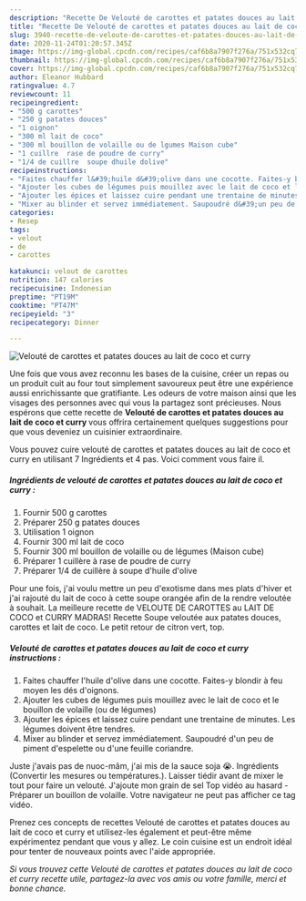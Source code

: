 ```yaml
---
description: "Recette De Velouté de carottes et patates douces au lait de coco et curry"
title: "Recette De Velouté de carottes et patates douces au lait de coco et curry"
slug: 3940-recette-de-veloute-de-carottes-et-patates-douces-au-lait-de-coco-et-curry
date: 2020-11-24T01:20:57.345Z
image: https://img-global.cpcdn.com/recipes/caf6b8a7907f276a/751x532cq70/veloute-de-carottes-et-patates-douces-au-lait-de-coco-et-curry-photo-principale-de-la-recette.jpg
thumbnail: https://img-global.cpcdn.com/recipes/caf6b8a7907f276a/751x532cq70/veloute-de-carottes-et-patates-douces-au-lait-de-coco-et-curry-photo-principale-de-la-recette.jpg
cover: https://img-global.cpcdn.com/recipes/caf6b8a7907f276a/751x532cq70/veloute-de-carottes-et-patates-douces-au-lait-de-coco-et-curry-photo-principale-de-la-recette.jpg
author: Eleanor Hubbard
ratingvalue: 4.7
reviewcount: 11
recipeingredient:
- "500 g carottes"
- "250 g patates douces"
- "1 oignon"
- "300 ml lait de coco"
- "300 ml bouillon de volaille ou de lgumes Maison cube"
- "1 cuillre  rase de poudre de curry"
- "1/4 de cuillre  soupe dhuile dolive"
recipeinstructions:
- "Faites chauffer l&#39;huile d&#39;olive dans une cocotte. Faites-y blondir à feu moyen les dés d&#39;oignons."
- "Ajouter les cubes de légumes puis mouillez avec le lait de coco et le bouillon de volaille (ou de légumes)"
- "Ajouter les épices et laissez cuire pendant une trentaine de minutes. Les légumes doivent être tendres."
- "Mixer au blinder et servez immédiatement. Saupoudré d&#39;un peu de piment d&#39;espelette ou d&#39;une feuille coriandre."
categories:
- Resep
tags:
- velout
- de
- carottes

katakunci: velout de carottes 
nutrition: 147 calories
recipecuisine: Indonesian
preptime: "PT19M"
cooktime: "PT47M"
recipeyield: "3"
recipecategory: Dinner

---
```



![Velouté de carottes et patates douces au lait de coco et curry](https://img-global.cpcdn.com/recipes/caf6b8a7907f276a/751x532cq70/veloute-de-carottes-et-patates-douces-au-lait-de-coco-et-curry-photo-principale-de-la-recette.jpg)

Une fois que vous avez reconnu les bases de la cuisine, créer un repas ou un produit cuit au four tout simplement savoureux peut être une expérience aussi enrichissante que gratifiante. Les odeurs de votre maison ainsi que les visages des personnes avec qui vous la partagez sont précieuses. Nous espérons que cette recette de <strong> Velouté de carottes et patates douces au lait de coco et curry </strong> vous offrira certainement quelques suggestions pour que vous deveniez un cuisinier extraordinaire.

<!--inarticleads1-->

Vous pouvez cuire velouté de carottes et patates douces au lait de coco et curry en utilisant 7 Ingrédients et 4 pas. Voici comment vous faire il.

##### Ingrédients de velouté de carottes et patates douces au lait de coco et curry :

1. Fournir 500 g carottes
1. Préparer 250 g patates douces
1. Utilisation 1 oignon
1. Fournir 300 ml lait de coco
1. Fournir 300 ml bouillon de volaille ou de légumes (Maison cube)
1. Préparer 1 cuillère à rase de poudre de curry
1. Préparer 1/4 de cuillère à soupe d&#39;huile d&#39;olive


Pour une fois, j&#39;ai voulu mettre un peu d&#39;exotisme dans mes plats d&#39;hiver et j&#39;ai rajouté du lait de coco à cette soupe orangée afin de la rendre veloutée à souhait. La meilleure recette de VELOUTE DE CAROTTES au LAIT DE COCO et CURRY MADRAS! Recette Soupe veloutée aux patates douces, carottes et lait de coco. Le petit retour de citron vert, top. 

<!--inarticleads2-->

##### Velouté de carottes et patates douces au lait de coco et curry instructions :

1. Faites chauffer l&#39;huile d&#39;olive dans une cocotte. Faites-y blondir à feu moyen les dés d&#39;oignons.
1. Ajouter les cubes de légumes puis mouillez avec le lait de coco et le bouillon de volaille (ou de légumes)
1. Ajouter les épices et laissez cuire pendant une trentaine de minutes. Les légumes doivent être tendres.
1. Mixer au blinder et servez immédiatement. Saupoudré d&#39;un peu de piment d&#39;espelette ou d&#39;une feuille coriandre.


Juste j&#39;avais pas de nuoc-mâm, j&#39;ai mis de la sauce soja 😭. Ingrédients (Convertir les mesures ou températures.). Laisser tiédir avant de mixer le tout pour faire un velouté. J&#39;ajoute mon grain de sel Top vidéo au hasard - Préparer un bouillon de volaille. Votre navigateur ne peut pas afficher ce tag vidéo. 

<!--inarticleads1-->

<p>
Prenez ces concepts de recettes Velouté de carottes et patates douces au lait de coco et curry et utilisez-les également et peut-être même expérimentez pendant que vous y allez. Le coin cuisine est un endroit idéal pour tenter de nouveaux points avec l'aide appropriée.
</p>

<p>
<i>Si vous trouvez cette Velouté de carottes et patates douces au lait de coco et curry recette utile, partagez-la avec vos amis ou votre famille, merci et bonne chance.</i>
</p>
